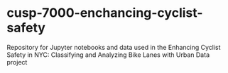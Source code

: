 # cusp-7000-enchancing-cyclist-safety
Repository for Jupyter notebooks and data used in the Enhancing Cyclist Safety in NYC: Classifying and Analyzing Bike Lanes with Urban Data project
